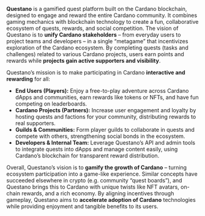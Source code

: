 **Questano** is a gamified quest platform built on the Cardano blockchain, designed to engage and reward the entire Cardano community. It combines gaming mechanics with blockchain technology to create a fun, collaborative ecosystem of quests, rewards, and social competition. The vision of Questano is to **unify Cardano stakeholders** – from everyday users to project teams and developers – in a single “metagame” that incentivizes exploration of the Cardano ecosystem. By completing quests (tasks and challenges) related to various Cardano projects, users earn points and rewards while **projects gain active supporters and visibility**. 

Questano’s mission is to make participating in Cardano **interactive and rewarding** for all:

- **End Users (Players):** Enjoy a free-to-play adventure across Cardano dApps and communities, earn rewards like tokens or NFTs, and have fun competing on leaderboards.
- **Cardano Projects (Partners):** Increase user engagement and loyalty by hosting quests and factions for your community, distributing rewards to real supporters.
- **Guilds & Communities:** Form player guilds to collaborate in quests and compete with others, strengthening social bonds in the ecosystem.
- **Developers & Internal Team:** Leverage Questano’s API and admin tools to integrate quests into dApps and manage content easily, using Cardano’s blockchain for transparent reward distribution.

Overall, Questano’s vision is to **gamify the growth of Cardano** – turning ecosystem participation into a game-like experience. Similar concepts have succeeded elsewhere in crypto (e.g. community “quest boards”), and Questano brings this to Cardano with unique twists like NFT avatars, on-chain rewards, and a rich economy. By aligning incentives through gameplay, Questano aims to **accelerate adoption of Cardano** technologies while providing enjoyment and tangible benefits to its users.